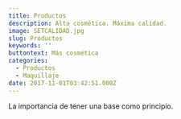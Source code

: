 ```yaml
---
title: Productos
description: Alta cosmética. Máxima calidad.
image: SETCALIDAD.jpg
slug: Productos
keywords: ''
buttontext: Más cosmética
categories:
  - Productos
  - Maquillaje
date: 2017-11-01T03:42:51.000Z
---
```

La importancia de tener una base como principio.
